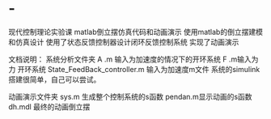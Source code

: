 # -
现代控制理论实验课
matlab倒立摆仿真代码和动画演示
使用matlab的倒立摆建模和仿真设计
使用了状态反馈控制器设计闭环反馈控制系统
实现了动画演示

文档说明：
系统分析文件夹
A .m 输入为加速度的情况下的开环系统
F .m输入为力 开环系统
State_FeedBack_controller.m 输入为加速度m文件
系统的simulink搭建很简单，自己可以尝试。


动画演示文件夹
	sys.m  生成整个控制系统的s函数
	pendan.m显示动画的s函数
	dh.mdl 最终的动画倒立摆
